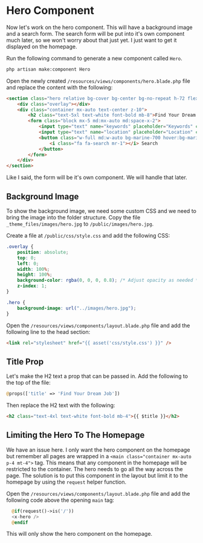 # Hero Component

Now let's work on the hero component. This will have a background image and a search form. The search form will be put into it's own component much later, so we won't worry about that just yet. I just want to get it displayed on the homepage.

Run the following command to generate a new component called `Hero`.

```bash
php artisan make:component Hero
```

Open the newly created `/resources/views/components/hero.blade.php` file and replace the content with the following:

```html
<section class="hero relative bg-cover bg-center bg-no-repeat h-72 flex items-center">
	<div class="overlay"></div>
	<div class="container mx-auto text-center z-10">
		<h2 class="text-5xl text-white font-bold mb-8">Find Your Dream Job</h2>
		<form class="block mx-5 md:mx-auto md:space-x-2">
			<input type="text" name="keywords" placeholder="Keywords" class="w-full md:w-72 px-4 py-3 focus:outline-none" />
			<input type="text" name="location" placeholder="Location" class="w-full md:w-72 px-4 py-3 focus:outline-none" />
			<button class="w-full md:w-auto bg-marine-700 hover:bg-marine-600 text-white px-4 py-3 focus:outline-none">
				<i class="fa fa-search mr-1"></i> Search
			</button>
		</form>
	</div>
</section>
```

Like I said, the form will be it's own component. We will handle that later.

## Background Image

To show the background image, we need some custom CSS and we need to bring the image into the folder structure. Copy the file `_theme_files/images/hero.jpg` to `/public/images/hero.jpg`.

Create a file at `/public/css/style.css` and add the following CSS:

```css
.overlay {
	position: absolute;
	top: 0;
	left: 0;
	width: 100%;
	height: 100%;
	background-color: rgba(0, 0, 0, 0.8); /* Adjust opacity as needed */
	z-index: 1;
}

.hero {
	background-image: url("../images/hero.jpg");
}
```

Open the `/resources/views/components/layout.blade.php` file and add the following line to the head section:

```html
<link rel="stylesheet" href="{{ asset('css/style.css') }}" />
```

## Title Prop

Let's make the H2 text a prop that can be passed in. Add the following to the top of the file:

```php
@props(['title' => 'Find Your Dream Job'])
```

Then replace the H2 text with the following:

```html
<h2 class="text-4xl text-white font-bold mb-4">{{ $title }}</h2>
```

## Limiting the Hero To The Homepage

We have an issue here. I only want the hero component on the homepage but remember all pages are wrapped in a `<main class="container mx-auto p-4 mt-4">` tag. This means that any component in the homepage will be restricted to the container. The hero needs to go all the way across the page. The solution is to put this component in the layout but limit it to the homepage by using the `request` helper function.

Open the `/resources/views/components/layout.blade.php` file and add the following code above the opening `main` tag:

```php
  @if(request()->is('/'))
  <x-hero />
  @endif
```

This will only show the hero component on the homepage.
